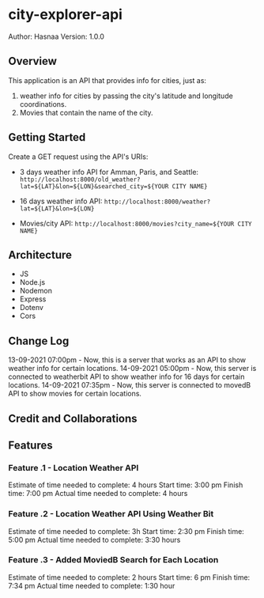 # city-explorer-api

Author: Hasnaa Version: 1.0.0

## Overview

This application is an API that provides info for cities, just as:

1. weather info for cities by passing the city's latitude and longitude coordinations.
2. Movies that contain the name of the city.

## Getting Started

Create a GET request using the API's URIs: 

* 3 days weather info API for Amman, Paris, and Seattle: `http://localhost:8000/old_weather?lat=${LAT}&lon=${LON}&searched_city=${YOUR CITY NAME}`

* 16 days weather info API: `http://localhost:8000/weather?lat=${LAT}&lon=${LON}`

* Movies/city API: `http://localhost:8000/movies?city_name=${YOUR CITY NAME}`

## Architecture

* JS
* Node.js
* Nodemon
* Express
* Dotenv
* Cors

## Change Log

13-09-2021 07:00pm - Now, this is a server that works as an API to show weather info for certain locations.
14-09-2021 05:00pm - Now, this server is connected to weatherbit API to show weather info for 16 days for certain locations.
14-09-2021 07:35pm - Now, this server is connected to movedB API to show movies for certain locations.

## Credit and Collaborations

## Features

### Feature .1 - Location Weather API

Estimate of time needed to complete: 4 hours
Start time: 3:00 pm
Finish time: 7:00 pm
Actual time needed to complete: 4 hours

### Feature .2 - Location Weather API Using Weather Bit

Estimate of time needed to complete: 3h
Start time: 2:30 pm
Finish time: 5:00 pm
Actual time needed to complete: 3:30 hours

### Feature .3 - Added MoviedB Search for Each Location

Estimate of time needed to complete: 2 hours
Start time: 6 pm
Finish time: 7:34 pm
Actual time needed to complete: 1:30 hour

